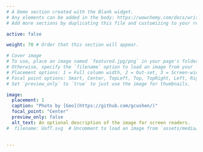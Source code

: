 ```yaml
---
# A Demo section created with the Blank widget.
# Any elements can be added in the body: https://wowchemy.com/docs/writing-markdown-latex/
# Add more sections by duplicating this file and customizing to your requirements.

active: false

weight: 70 # Order that this section will appear.

# Cover image
# To use, place an image named `featured.jpg/png` in your page's folder.
# Otherwise, specify the `filename` option to load an image from your `assets/media/` folder.
# Placement options: 1 = Full column width, 2 = Out-set, 3 = Screen-width
# Focal point options: Smart, Center, TopLeft, Top, TopRight, Left, Right, BottomLeft, Bottom, BottomRight
# Set `preview_only` to `true` to just use the image for thumbnails.

image:
  placement: 1
  caption: "Photo by [Geo](https://github.com/gcushen/)"
  focal_point: "Center"
  preview_only: false
  alt_text: An optional description of the image for screen readers.
#  filename: UofT.svg  # Uncomment to load an image from `assets/media/` #instead.
  
  
---
```

